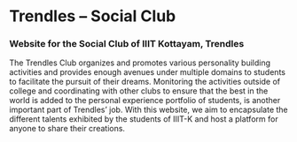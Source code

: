 # Trendles – Social Club
### Website for the Social Club of IIIT Kottayam, Trendles

The Trendles Club organizes and promotes various personality building activities and provides enough avenues under multiple domains to students to facilitate the pursuit of their dreams. Monitoring the activities outside of college and coordinating with other clubs to ensure that the best in the world is added to the personal experience portfolio of students, is another important part of Trendles’ job. With this website, we aim to encapsulate the different talents exhibited by the students of IIIT-K and host a platform for anyone to share their creations.

